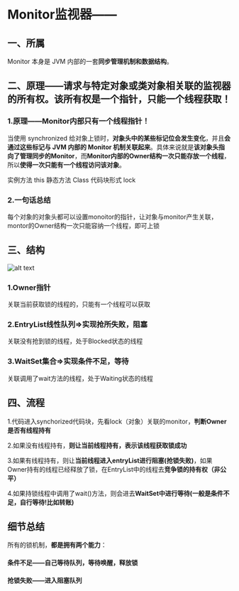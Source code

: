 # Monitor监视器——
## 一、所属
 Monitor 本身是 JVM 内部的一套**同步管理机制和数据结构**。

## 二、原理——请求与特定对象或类对象相关联的监视器的所有权。该所有权是一个指针，只能一个线程获取！

### 1.原理——Monitor内部只有一个线程指针！
 当使用 synchronized 给对象上锁时，**对象头中的某些标记位会发生变化**，并且**会通过这些标记与 JVM 内部的 Monitor 机制关联起来**。具体来说就是**该对象头指向了管理同步的Monitor**，而**Monitor内部的Owner结构一次只能存放一个线程**，所以**使得一次只能有一个线程访问该对象**。

  实例方法 this
  静态方法 Class
  代码块形式 lock

 ### 2.一句话总结
  每个对象的对象头都可以设置monoitor的指针，让对象与monitor产生关联，montor的Owner结构一次只能容纳一个线程，即可上锁

## 三、结构
![alt text](../../../../../../img/JVM底层的Monitor结构.png)

### 1.Owner指针
  关联当前获取锁的线程的，只能有一个线程可以获取
### 2.EntryList线性队列=>实现抢所失败，阻塞
  关联没有抢到锁的线程，处于Blocked状态的线程
### 3.WaitSet集合=>实现条件不足，等待
  关联调用了wait方法的线程，处于Waiting状态的线程
 


## 四、流程

 1.代码进入synchorized代码块，先看lock（对象）关联的monitor，**判断Owner是否有线程持有**

 2.如果没有线程持有，**则让当前线程持有，表示该线程获取锁成功**
 
 3.如果有线程持有，则让**当前线程进入entryList进行阻塞(抢锁失败)**，如果Owner持有的线程已经释放了锁，在EntryList中的线程去**竞争锁的持有权（非公平）**
 
 4.如果持锁线程中调用了wait()方法，则会进去**WaitSet中进行等待(一般是条件不足，自行等待!比如转账)**


 ## 细节总结

 所有的锁机制，**都是拥有两个能力**：

 #### 条件不足——自己等待队列，等待唤醒，释放锁
 
 #### 抢锁失败——进入阻塞队列